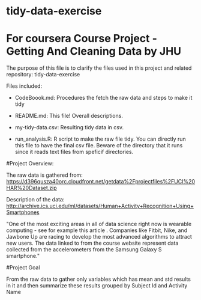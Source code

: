 

# tidy-data-exercise


# For coursera Course Project - Getting And Cleaning Data by JHU

The purpose of this file is to clarify the files used in this project and related repository: tidy-data-exercise

Files included:

- CodeBoook.md: Procedures the fetch the raw data and steps to make it tidy

- README.md: This file! Overall descriptions.

- my-tidy-data.csv: Resulting tidy data in csv.

- run_analysis.R: R script to make the raw file tidy. You can directly run this file to have the final csv file. Beware of the directory that it runs since it reads text files from speficif directories.

#Project Overview:

The raw data is gathered from: https://d396qusza40orc.cloudfront.net/getdata%2Fprojectfiles%2FUCI%20HAR%20Dataset.zip

Description of the data: http://archive.ics.uci.edu/ml/datasets/Human+Activity+Recognition+Using+Smartphones

"One of the most exciting areas in all of data science right now is wearable computing - see for example this article . Companies like Fitbit, Nike, and Jawbone Up are racing to develop the most advanced algorithms to attract new users. The data linked to from the course website represent data collected from the accelerometers from the Samsung Galaxy S smartphone."


#Project Goal

From the raw data to gather only variables which has mean and std results in it and then summarize these results grouped by Subject Id and Activity Name


